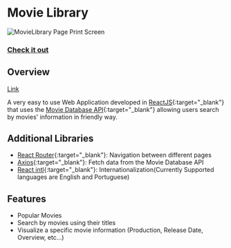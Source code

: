 # Movie Library

![MovieLibrary Page Print Screen](https://i.imgur.com/s67pEVT.png)
### [Check it out](https://c0llinn.github.io/MovieLibrary/)

## Overview

<a href="https://www.google.com.br">Link</a>

A very easy to use Web Application developed in [ReactJS](https://reactjs.org/){:target="_blank"} that uses the [Movie Database API](https://www.themoviedb.org/?target=_blank){:target="_blank"} allowing users search by movies' information in friendly way. 

## Additional Libraries

* [React Router](https://reacttraining.com/react-router/web/guides/quick-start){:target="_blank"}: Navigation between different pages
* [Axios](https://github.com/axios/axios){:target="_blank"}: Fetch data from the Movie Database API
* [React intl](https://github.com/formatjs/react-intl){:target="_blank"}: Internationalization(Currently Supported languages are English and Portuguese)

## Features

* Popular Movies
* Search by movies using their titles
* Visualize a specific movie information (Production, Release Date, Overview, etc…)
